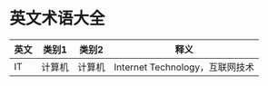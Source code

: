 # 英文术语大全


| 英文 | 类别1  | 类别2  | 释义                            |
| ---- | ------ | ------ | ------------------------------- |
| IT   | 计算机 | 计算机 | Internet Technology，互联网技术 |

